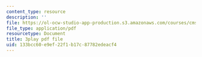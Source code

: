 ```yaml
---
content_type: resource
description: ''
file: https://ol-ocw-studio-app-production.s3.amazonaws.com/courses/cms-608-game-design-spring-2014/133bcc60e9ef22f1b17c87782edeacf4_1506698.pdf
file_type: application/pdf
resourcetype: Document
title: 3play pdf file
uid: 133bcc60-e9ef-22f1-b17c-87782edeacf4
---
```

